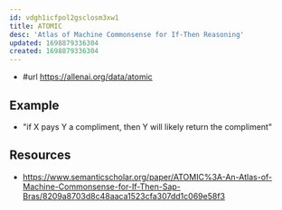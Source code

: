 ```yaml
---
id: vdgh1icfpol2gsclosm3xw1
title: ATOMIC
desc: 'Atlas of Machine Commonsense for If-Then Reasoning'
updated: 1698879336304
created: 1698879336304
---
```


- #url https://allenai.org/data/atomic

## Example

- "if X pays Y a compliment, then Y will likely return the compliment"

## Resources

- https://www.semanticscholar.org/paper/ATOMIC%3A-An-Atlas-of-Machine-Commonsense-for-If-Then-Sap-Bras/8209a8703d8c48aaca1523cfa307dd1c069e58f3